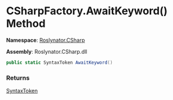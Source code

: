 # CSharpFactory\.AwaitKeyword\(\) Method

**Namespace**: [Roslynator.CSharp](../../README.md)

**Assembly**: Roslynator\.CSharp\.dll

```csharp
public static SyntaxToken AwaitKeyword()
```

### Returns

[SyntaxToken](https://docs.microsoft.com/en-us/dotnet/api/microsoft.codeanalysis.syntaxtoken)

